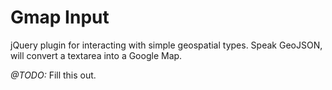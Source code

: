 # Gmap Input

jQuery plugin for interacting with simple geospatial types. Speak GeoJSON, will convert a textarea into a Google Map.

*@TODO:* Fill this out.